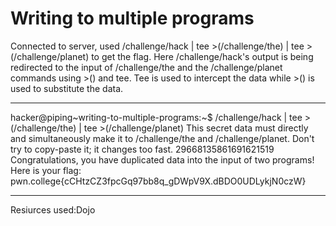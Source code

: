 # Writing to multiple programs
Connected to server, used /challenge/hack | tee >(/challenge/the) | tee >(/challenge/planet) to get the flag. Here /challenge/hack's output is being redirected to the input of /challenge/the and the /challenge/planet commands
using >() and tee. Tee is used to intercept the data while >() is used to substitute the data.
***
hacker@piping~writing-to-multiple-programs:~$ /challenge/hack | tee >(/challenge/the) | tee >(/challenge/planet)
This secret data must directly and simultaneously make it to /challenge/the and
/challenge/planet. Don't try to copy-paste it; it changes too fast.
29668135861691621519
Congratulations, you have duplicated data into the input of two programs! Here
is your flag:
pwn.college{cCHtzCZ3fpcGq97bb8q_gDWpV9X.dBDO0UDLykjN0czW}
***
Resiurces used:Dojo
